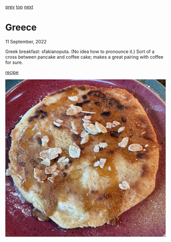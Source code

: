 [prev](ghana.md)
[top](../index.md)
[next](grenada.md)
# Greece
11 September, 2022


Greek breakfast: sfakianoputa. (No idea how to pronounce it.) Sort of
a cross between pancake and coffee cake; makes a great pairing with
coffee for sure.

[recipe](https://www.lemonandolives.com/sfakianopita-cretan-cheese-pie-nuts-honey/)

![breakfast](images/greece.jpeg)
